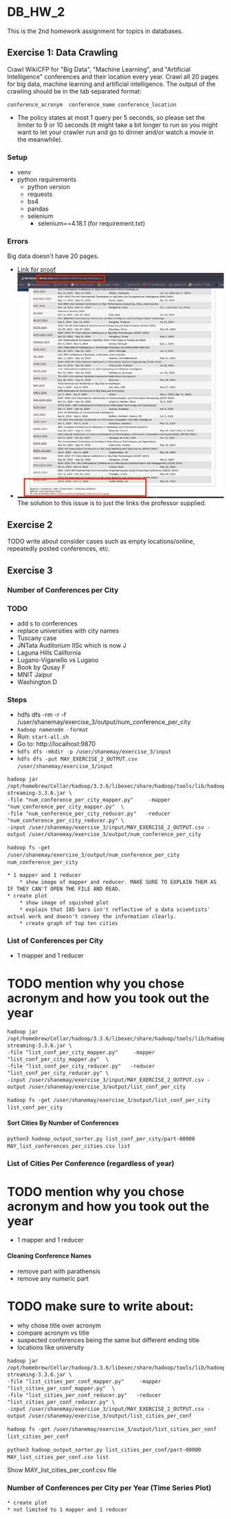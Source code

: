 # DB_HW_2
This is the 2nd homework assignment for topics in databases.


## Exercise 1: Data Crawling
Crawl WikiCFP for "Big Data", "Machine Learning", and "Artificial Intelligence" conferences and their
location every year.
Crawl all 20 pages for big data, machine learning and artificial intelligence.
The output of the crawling should be in the tab separated format:
```
conference_acronym  conference_name conference_location
```
* The policy states at most 1 query per 5 seconds, so please set the limiter to 9 or 10 seconds (it might take a bit longer to run so you might want to let your crawler run and go
to dinner and/or watch a movie in the meanwhile).

### Setup

* venv
* python requirements
    * python version
    * requests
    * bs4
    * pandas
    * selenium
        * selenium==4.18.1 (for requirement.txt)

### Errors 
Big data doesn't have 20 pages.
* [Link for proof](http://www.wikicfp.com/cfp/servlet/tool.search?q=big+data&year=a)
* ![Image proving that big data only returns 1 page](./images/big_data_not_20_pages.png)
The solution to this issue is to just the links the professor supplied.

## Exercise 2
TODO write about consider cases such as empty locations/online, repeatedly posted conferences, etc.

## Exercise 3
### Number of Conferences per City
### TODO
* add s to conferences
* replace universities with city names
* Tuscany case
* JNTata Auditorium IISc which is now J
* Laguna Hills California
* Lugano-Viganello vs Lugano
* Book by Qusay F
* MNIT Jaipur
* Washington D
### Steps
* hdfs dfs -rm -r -f /user/shanemay/exercise_3/output/num_conference_per_city    
* `hadoop namenode -format`
* Run: `start-all.sh`
* Go to: http://localhost:9870
* `hdfs dfs -mkdir -p /user/shanemay/exercise_3/input`
* `hdfs dfs -put MAY_EXERCISE_2_OUTPUT.csv /user/shanemay/exercise_3/input`
```
hadoop jar /opt/homebrew/Cellar/hadoop/3.3.6/libexec/share/hadoop/tools/lib/hadoop-streaming-3.3.6.jar \
-file "num_conference_per_city_mapper.py"     -mapper "num_conference_per_city_mapper.py"  \
-file "num_conference_per_city_reducer.py"   -reducer "num_conference_per_city_reducer.py" \
-input /user/shanemay/exercise_3/input/MAY_EXERCISE_2_OUTPUT.csv -output /user/shanemay/exercise_3/output/num_conference_per_city
```
`hadoop fs -get /user/shanemay/exercise_3/output/num_conference_per_city num_conference_per_city`

    * 1 mapper and 1 reducer 
        * show image of mapper and reducer. MAKE SURE TO EXPLAIN THEM AS IF THEY CAN'T OPEN THE FILE AND READ.
    * create plot
        * show image of squished plot
        * explain that 185 bars isn't reflective of a data scientists' actual work and doesn't convey the information clearly.
        * create graph of top ten cities
    

### List of Conferences per City
* 1 mapper and 1 reducer
# TODO mention why you chose acronym and how you took out the year
```
hadoop jar /opt/homebrew/Cellar/hadoop/3.3.6/libexec/share/hadoop/tools/lib/hadoop-streaming-3.3.6.jar \
-file "list_conf_per_city_mapper.py"     -mapper "list_conf_per_city_mapper.py"  \
-file "list_conf_per_city_reducer.py"   -reducer "list_conf_per_city_reducer.py" \
-input /user/shanemay/exercise_3/input/MAY_EXERCISE_2_OUTPUT.csv -output /user/shanemay/exercise_3/output/list_conf_per_city
```
```hadoop fs -get /user/shanemay/exercise_3/output/list_conf_per_city list_conf_per_city```
#### Sort Cities By Number of Conferences
```python3 hadoop_output_sorter.py list_conf_per_city/part-00000 MAY_list_conferences_per_cities.csv list```

### List of Cities Per Conference (regardless of year)
# TODO mention why you chose acronym and how you took out the year
* 1 mapper and 1 reducer
#### Cleaning Conference Names
* remove part with parathensis
* remove any numeric part
# TODO make sure to write about:
* why chose title over acronym
* compare acronym vs title
* suspected conferences being the same but different ending title
* locations like university
```
hadoop jar /opt/homebrew/Cellar/hadoop/3.3.6/libexec/share/hadoop/tools/lib/hadoop-streaming-3.3.6.jar \
-file "list_cities_per_conf_mapper.py"     -mapper "list_cities_per_conf_mapper.py"  \
-file "list_cities_per_conf_reducer.py"   -reducer "list_cities_per_conf_reducer.py" \
-input /user/shanemay/exercise_3/input/MAY_EXERCISE_2_OUTPUT.csv -output /user/shanemay/exercise_3/output/list_cities_per_conf
```

```hadoop fs -get /user/shanemay/exercise_3/output/list_cities_per_conf list_cities_per_conf```

```python3 hadoop_output_sorter.py list_cities_per_conf/part-00000 MAY_list_cities_per_conf.csv list```

Show MAY_list_cities_per_conf.csv file

### Number of Conferences per City per Year (Time Series Plot)
    * create plot
    * not limited to 1 mapper and 1 reducer

